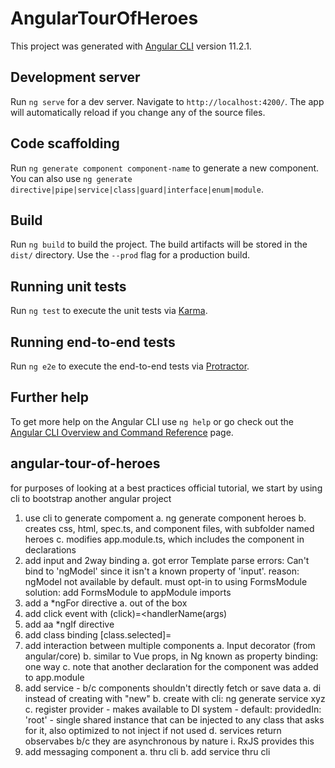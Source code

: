 # AngularTourOfHeroes

This project was generated with [Angular CLI](https://github.com/angular/angular-cli) version 11.2.1.

## Development server

Run `ng serve` for a dev server. Navigate to `http://localhost:4200/`. The app will automatically reload if you change any of the source files.

## Code scaffolding

Run `ng generate component component-name` to generate a new component. You can also use `ng generate directive|pipe|service|class|guard|interface|enum|module`.

## Build

Run `ng build` to build the project. The build artifacts will be stored in the `dist/` directory. Use the `--prod` flag for a production build.

## Running unit tests

Run `ng test` to execute the unit tests via [Karma](https://karma-runner.github.io).

## Running end-to-end tests

Run `ng e2e` to execute the end-to-end tests via [Protractor](http://www.protractortest.org/).

## Further help

To get more help on the Angular CLI use `ng help` or go check out the [Angular CLI Overview and Command Reference](https://angular.io/cli) page.

## angular-tour-of-heroes

for purposes of looking at a best practices official tutorial, we start by using cli to bootstrap another angular project
1.  use cli to generate compoment
    a.  ng generate component heroes
    b.  creates css, html, spec.ts, and component files, with subfolder named heroes
    c.  modifies app.module.ts, which includes the component in declarations
2.  add input and 2way binding
    a.  got error 
Template parse errors:
Can't bind to 'ngModel' since it isn't a known property of 'input'.
    reason: ngModel not available by default.  must opt-in to using FormsModule
    solution: add FormsModule to appModule imports
3.  add a *ngFor directive
    a.  out of the box
4.  add click event with (click)=<handlerName(args)
5.  add aa *ngIf directive
6.  add class binding [class.selected]=<boolean>
7.  add interaction between multiple components
    a.  Input decorator (from angular/core)
    b.  similar to Vue props, in Ng known as property binding: one way
    c.  note that another declaration for the component was added to app.module
8.  add service - b/c components shouldn't directly fetch or save data 
    a.  di instead of creating with "new"
    b.  create with cli: ng generate service xyz
    c.  register provider - makes available to DI system - default: providedIn: 'root' - single shared instance that can be injected to any class that asks for it, also optimized to not inject if not used
    d.  services return observabes b/c they are asynchronous by nature
        i.  RxJS provides this
9.  add messaging component 
    a.  thru cli 
    b.  add service thru cli 

